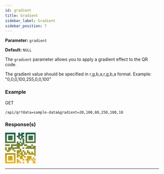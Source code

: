 ```yaml
---
id: gradient
title: Gradient
sidebar_label: Gradient
sidebar_position: 7
---
```


**Parameter:** `gradient`

**Default:** `NULL`

The `gradient` parameter allows you to apply a gradient effect to the QR code.

The gradient value should be specified in r,g,b,a,r,g,b,a format. Example: "0,0,0,100,255,0,0,100"

### Example

GET
```http
/api/qr?data=sample-data&gradient=20,100,80,250,180,10
```

### Response(s)
<img class="example-qr" src="/img/examples/gradient.png" alt="Gradient Example" />
<hr />


